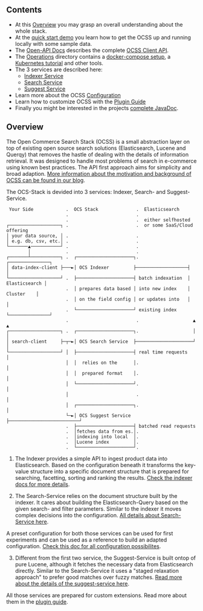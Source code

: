 
## Contents

- At this [Overview](#overview) you may grasp an overall understanding about the whole stack.
- At the [quick start demo](quick_start_demo.md) you learn how to get the OCSS up and running locally with some sample data.
- The [Open-API Docs](generated_api_doc.md) describes the complete [OCSS Client API](https://github.com/CommerceExperts/open-commerce-search/tree/master/open-commerce-search-api/src/main/resources/openapi.yaml).
- The [Operations](https://github.com/CommerceExperts/open-commerce-search/tree/master/operations) directory contains a [docker-compose setup](https://github.com/CommerceExperts/open-commerce-search/operations/docker-compose), a [Kubernetes tutorial](https://github.com/CommerceExperts/open-commerce-search/operations/k8s/README.md) and other tools.
- The 3 services are described here:
  - [Indexer Service](indexer_service.md)
  - [Search Service](search_service.md)
  - [Suggest Service](suggest_service.md)
- Learn more about the OCSS [Configuration](configuration.md)
- Learn how to customize OCSS with the [Plugin Guide](plugin_guide.md)
- Finally you might be interested in the projects [complete JavaDoc](apidocs/).


## Overview

The Open Commerce Search Stack (OCSS) is a small abstraction layer on top of existing open source search solutions (Elasticsearch, Lucene and Querqy) that removes the hastle of dealing with the details of information retrieval. It was designed to handle most problems of search in e-commerce using known best practices. 
The API first approach aims for simplicity and broad adaption.
[More information about the motivation and background of OCSS can be found in our blog](https://blog.searchhub.io/introducing-open-commerce-search-stack-ocss).

The OCS-Stack is devided into 3 services: Indexer, Search- and Suggest-Service.

```
 Your Side            .  OCS Stack              .  Elasticsearch
                      .                         .
                      .                         .  either selfhosted
┌───────────────────┐ .                         .  or some SaaS/Cloud offering
│ your data source, │ .                         .
│ e.g. db, csv, etc.│ .                         .
└───────▲───────────┘ .                         .
        │             .                         .
┌───────┴───────────┐ .  ┌─────────────────────┐.                  ┌───────────────┐
│ data-index-client ├───►│ OCS Indexer         ├───────────────────┤               │
└───────────────────┘ .  ├─────────────────────┤ batch indexation  │ Elasticsearch │
                      .  │ prepares data based │ into new index    │    Cluster    │
                      .  │ on the field config │ or updates into   │               │
                      .  └─────────────────────┘ existing index    └───────────────┘
                      .                         .                    ▲    ▲
┌───────────────────┐ .  ┌─────────────────────┐.                    │    │
│ search-client     ├─┬─►│ OCS Search Service  ├─────────────────────┘    │
└───────────────────┘ │  ├─────────────────────┤ real time requests       │
                      │  │  relies on the      │.                         │
                      │  │  prepared format    │.                         │
                      │  └─────────────────────┘.                         │
                      │                         .                         │
                      │  ┌─────────────────────┐.                         │
                      └─►│ OCS Suggest Service ├──────────────────────────┘
                      .  ├─────────────────────┤ batched read requests
                      .  │fetches data from es.│.
                      .  │indexing into local  │.
                      .  │Lucene index         │.
                      .  └─────────────────────┘.
```


1) The Indexer provides a simple API to ingest product data into Elasticsearch. Based on the configuration beneath it transforms the key-value structure into a specific document structure that is prepared for searching, facetting, sorting and ranking the results. [Check the indexer docs for more details](indexer_service.md).

2) The Search-Service relies on the document structure built by the indexer. It cares about building the Elasticsearch-Query based on the given search- and filter parameters. Similar to the indexer it moves complex decisions into the configuration. [All details about Search-Service here](search_service.md).

A preset configuration for both those services can be used for first experiments and can be used as a reference to build an adapted configuration. [Check this doc for all configuration possibilites](configuration.md).

3) Different from the first two service, the Suggest-Service is built ontop of pure Lucene, although it fetches the necessary data from Elasticsearch directly. Similar to the Search-Service it uses a "staged relaxation approach" to prefer good matches over fuzzy matches. [Read more about the details of the suggest-service here](suggest_service.md).

All those services are prepared for custom extensions. Read more about them in the [plugin guide](plugin_guide.md).


